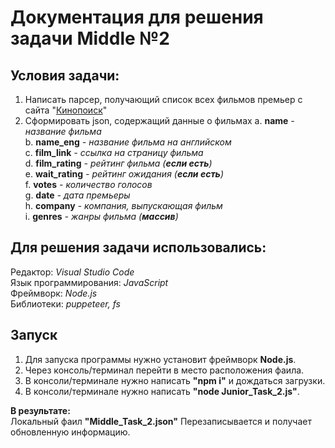 Документация для решения задачи Middle №2
====

Условия задачи:
----
1. Написать парсер, получающий список всех фильмов премьер с сайта "[Кинопоиск](https://www.kinopoisk.ru/premiere/ru/)"
2. Сформировать json, содержащий данные о фильмах
    a. __name__ _- название фильма_<br>
    b. __name_eng__ _- название фильма на английском_<br>
    c. __film_link__ _- ссылка на страницу фильма_<br>
    d. __film_rating__ _- рейтинг фильма (__если есть__)_<br>
    e. __wait_rating__ _- рейтинг ожидания (__если есть__)_<br>
    f. __votes__ _- количество голосов_<br>
    g. __date__ _- дата премьеры_<br>
    h. __company__ _- компания, выпускающая фильм_<br>
    i. __genres__ _- жанры фильма (__массив__)_

Для решения задачи использовались:
----
Редактор: _Visual Studio Code_<br>
Язык программирования: _JavaScript_<br>
Фреймворк: _Node.js_<br>
Библиотеки: _puppeteer, fs_

Запуск
----
1. Для запуска программы нужно установит фреймворк __Node.js__. 
2. Через консоль/терминал перейти в место расположения фаила.
3. В консоли/терминале нужно написать __"npm i"__ и дождаться загрузки.
4. В консоли/терминале нужно написать __"node Junior_Task_2.js"__.

__В результате:__ <br>
Локальный фаил __"Middle_Task_2.json"__ Перезаписывается и получает обновленную информацию.
